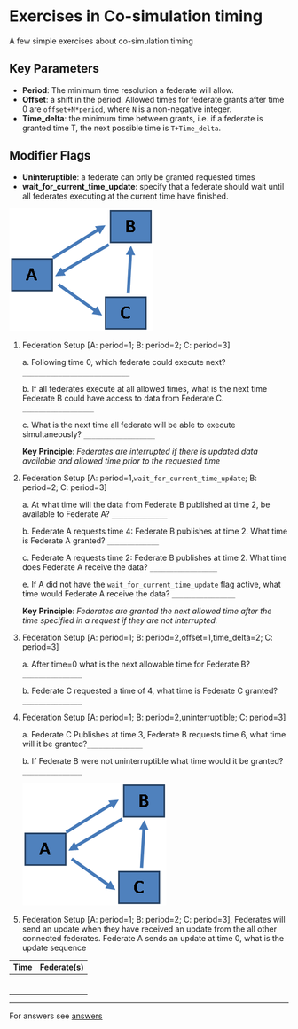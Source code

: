 # Exercises in Co-simulation timing

A few simple exercises about co-simulation timing

## Key Parameters

- **Period**: The minimum time resolution a federate will allow.
- **Offset**: a shift in the period. Allowed times for federate grants after time 0 are `offset+N*period`, where `N` is a non-negative integer.
- **Time_delta**: the minimum time between grants, i.e. if a federate is granted time T, the next possible time is `T+Time_delta`.

## Modifier Flags

- **Uninteruptible**: a federate can only be granted requested times
- **wait_for_current_time_update**: specify that a federate should wait until all federates executing at the current time have finished.

![Connectivity Diagram](../../img/timing_fed_setup.png "Exercise Federate Setup")

1. Federation Setup \[A: period=1; B: period=2; C: period=3\]

   a. Following time 0, which federate could execute next? `___________________________`

   b. If all federates execute at all allowed times, what is the next time Federate B could have access to data from Federate C. `__________________`

   c. What is the next time all federate will be able to execute simultaneously? `__________________`

   **Key Principle**: _Federates are interrupted if there is updated data available and allowed time prior to the requested time_

2. Federation Setup \[A: period=1,`wait_for_current_time_update`; B: period=2; C: period=3\]

   a. At what time will the data from Federate B published at time 2, be available to Federate A? `______________`

   b. Federate A requests time 4: Federate B publishes at time 2. What time is Federate A granted? `_____________`

   c. Federate A requests time 2: Federate B publishes at time 2. What time does Federate A receive the data? `_________________`

   e. If A did not have the `wait_for_current_time_update` flag active, what time would Federate A receive the data? `________________`

   **Key Principle**: _Federates are granted the next allowed time after the time specified in a request if they are not interrupted._

3. Federation Setup \[A: period=1; B: period=2,offset=1,time_delta=2; C: period=3\]

   a. After time=0 what is the next allowable time for Federate B? `_______________`

   b. Federate C requested a time of 4, what time is Federate C granted? `_______________`

4. Federation Setup \[A: period=1; B: period=2,uninterruptible; C: period=3\]

   a. Federate C Publishes at time 3, Federate B requests time 6, what time will it be granted?`______________`

   b. If Federate B were not uninterruptible what time would it be granted? `_______________`

   ![Connectivity Diagram](../../img/timing_fed_setup.png "Exercise Federate Setup")

5. Federation Setup \[A: period=1; B: period=2; C: period=3\], Federates will send an update when they have received an update from the all other connected federates. Federate A sends an update at time 0, what is the update sequence

<center>

| Time | Federate(s) |
| ---- | :---------: |
|      |             |
|      |             |
|      |             |
|      |             |
|      |             |
|      |             |
|      |             |

</center>

---

For answers see [answers](timing_exercise_answers.md)
